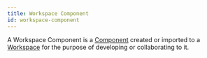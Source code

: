 ```yaml
---
title: Workspace Component
id: workspace-component
---
```


A Workspace Component is a [Component](/components/overview) created or imported to a [Workspace](/workspace/overview) for the purpose of developing or collaborating to it.

```ts

```